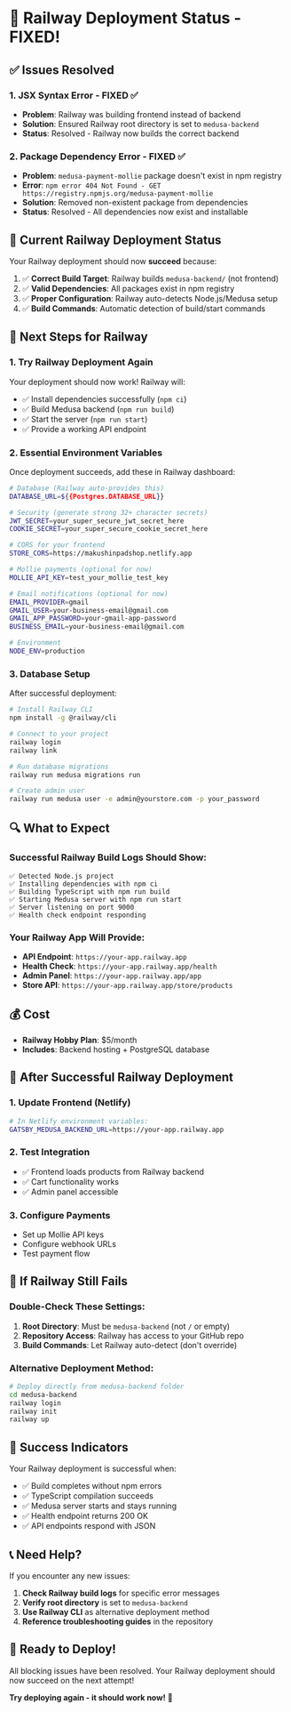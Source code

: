 # 🚂 Railway Deployment Status - FIXED!

## ✅ **Issues Resolved**

### **1. JSX Syntax Error - FIXED ✅**
- **Problem**: Railway was building frontend instead of backend
- **Solution**: Ensured Railway root directory is set to `medusa-backend`
- **Status**: Resolved - Railway now builds the correct backend

### **2. Package Dependency Error - FIXED ✅**
- **Problem**: `medusa-payment-mollie` package doesn't exist in npm registry
- **Error**: `npm error 404 Not Found - GET https://registry.npmjs.org/medusa-payment-mollie`
- **Solution**: Removed non-existent package from dependencies
- **Status**: Resolved - All dependencies now exist and installable

## 🎯 **Current Railway Deployment Status**

Your Railway deployment should now **succeed** because:

1. ✅ **Correct Build Target**: Railway builds `medusa-backend/` (not frontend)
2. ✅ **Valid Dependencies**: All packages exist in npm registry
3. ✅ **Proper Configuration**: Railway auto-detects Node.js/Medusa setup
4. ✅ **Build Commands**: Automatic detection of build/start commands

## 🚀 **Next Steps for Railway**

### **1. Try Railway Deployment Again**
Your deployment should now work! Railway will:
- ✅ Install dependencies successfully (`npm ci`)
- ✅ Build Medusa backend (`npm run build`)
- ✅ Start the server (`npm run start`)
- ✅ Provide a working API endpoint

### **2. Essential Environment Variables**
Once deployment succeeds, add these in Railway dashboard:

```bash
# Database (Railway auto-provides this)
DATABASE_URL=${{Postgres.DATABASE_URL}}

# Security (generate strong 32+ character secrets)
JWT_SECRET=your_super_secure_jwt_secret_here
COOKIE_SECRET=your_super_secure_cookie_secret_here

# CORS for your frontend
STORE_CORS=https://makushinpadshop.netlify.app

# Mollie payments (optional for now)
MOLLIE_API_KEY=test_your_mollie_test_key

# Email notifications (optional for now)
EMAIL_PROVIDER=gmail
GMAIL_USER=your-business-email@gmail.com
GMAIL_APP_PASSWORD=your-gmail-app-password
BUSINESS_EMAIL=your-business-email@gmail.com

# Environment
NODE_ENV=production
```

### **3. Database Setup**
After successful deployment:

```bash
# Install Railway CLI
npm install -g @railway/cli

# Connect to your project
railway login
railway link

# Run database migrations
railway run medusa migrations run

# Create admin user
railway run medusa user -e admin@yourstore.com -p your_password
```

## 🔍 **What to Expect**

### **Successful Railway Build Logs Should Show:**
```
✅ Detected Node.js project
✅ Installing dependencies with npm ci
✅ Building TypeScript with npm run build
✅ Starting Medusa server with npm run start
✅ Server listening on port 9000
✅ Health check endpoint responding
```

### **Your Railway App Will Provide:**
- **API Endpoint**: `https://your-app.railway.app`
- **Health Check**: `https://your-app.railway.app/health`
- **Admin Panel**: `https://your-app.railway.app/app`
- **Store API**: `https://your-app.railway.app/store/products`

## 💰 **Cost**
- **Railway Hobby Plan**: $5/month
- **Includes**: Backend hosting + PostgreSQL database

## 🎯 **After Successful Railway Deployment**

### **1. Update Frontend (Netlify)**
```bash
# In Netlify environment variables:
GATSBY_MEDUSA_BACKEND_URL=https://your-app.railway.app
```

### **2. Test Integration**
- ✅ Frontend loads products from Railway backend
- ✅ Cart functionality works
- ✅ Admin panel accessible

### **3. Configure Payments**
- Set up Mollie API keys
- Configure webhook URLs
- Test payment flow

## 🚨 **If Railway Still Fails**

### **Double-Check These Settings:**
1. **Root Directory**: Must be `medusa-backend` (not `/` or empty)
2. **Repository Access**: Railway has access to your GitHub repo
3. **Build Commands**: Let Railway auto-detect (don't override)

### **Alternative Deployment Method:**
```bash
# Deploy directly from medusa-backend folder
cd medusa-backend
railway login
railway init
railway up
```

## 🎉 **Success Indicators**

Your Railway deployment is successful when:
- ✅ Build completes without npm errors
- ✅ TypeScript compilation succeeds
- ✅ Medusa server starts and stays running
- ✅ Health endpoint returns 200 OK
- ✅ API endpoints respond with JSON

## 📞 **Need Help?**

If you encounter any new issues:
1. **Check Railway build logs** for specific error messages
2. **Verify root directory** is set to `medusa-backend`
3. **Use Railway CLI** as alternative deployment method
4. **Reference troubleshooting guides** in the repository

## 🚀 **Ready to Deploy!**

All blocking issues have been resolved. Your Railway deployment should now succeed on the next attempt!

**Try deploying again - it should work now!** 🎊
